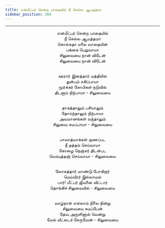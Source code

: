 ```yaml
---
title: என்மீட்பர் சென்ற பாதையில் நீ செல்ல ஆயத்தமா
sidebar_position: 304
---
```


---
<center>
என்மீட்பர் சென்ற பாதையில்<br/>
நீ செல்ல ஆயத்தமா<br/>
கொல்கதா மலை வாதையின்<br/>
பங்கை பெறுவாயா<br/>
சிலுவையை நான் விடேன்<br/>
சிலுவையை நான் விடேன்<br/><br/>

ஊரார் இனத்தார் மத்தியில்<br/>
துன்பம் சகிப்பாயா<br/>
மூர்க்கர் கோபிகள் நடுவில்<br/>
திடனாய் நிற்பாயா                - சிலுவையை<br/><br/>

தாகத்தாலும் பசியாலும்<br/>
தோய்ந்தாலும் நிற்பாயா<br/>
அவமானங்கள் வந்தாலும்<br/>
சிலுவை சுமப்பாயா                - சிலுவையை<br/><br/>

பாவாத்மாக்கள் குணப்பட<br/>
நீ தத்தம் செய்வாயா<br/>
கோழை நெஞ்சர் திடன்பட<br/>
மெய்யுத்தஞ் செய்வாயா            - சிலுவையை<br/><br/>

லோகத்தார் மாண்டு போகிறார்<br/>
மெய்வீரர் இல்லாமல்<br/>
பார்! மீட்பர் ஜீவனை விட்டார்<br/>
தொங்கிச் சிலுவையில்            - சிலுவையை<br/><br/>

வாழ்நாள் எல்லாம் நிலை நின்று<br/>
சிலுவையை சுமப்பேன்<br/>
தேவ அருளினால் வென்று<br/>
மேல் வீட்டைச் சேருவேன்            - சிலுவையை
</center>